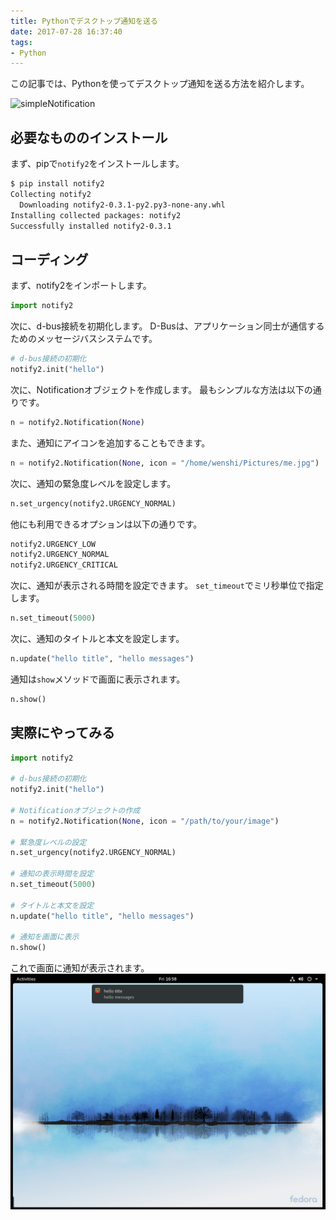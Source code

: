 ```yaml
---
title: Pythonでデスクトップ通知を送る
date: 2017-07-28 16:37:40
tags:
- Python
---
```

この記事では、Pythonを使ってデスクトップ通知を送る方法を紹介します。

![simpleNotification](/img/simpleNotification.png)

## 必要なもののインストール

まず、pipで`notify2`をインストールします。

```sh
$ pip install notify2
Collecting notify2
  Downloading notify2-0.3.1-py2.py3-none-any.whl
Installing collected packages: notify2
Successfully installed notify2-0.3.1
```

## コーディング

まず、notify2をインポートします。

```python
import notify2
```

次に、d-bus接続を初期化します。
D-Busは、アプリケーション同士が通信するためのメッセージバスシステムです。

```python
# d-bus接続の初期化
notify2.init("hello")
```

次に、Notificationオブジェクトを作成します。
最もシンプルな方法は以下の通りです。

```python
n = notify2.Notification(None)
```

また、通知にアイコンを追加することもできます。

```python
n = notify2.Notification(None, icon = "/home/wenshi/Pictures/me.jpg")
```

次に、通知の緊急度レベルを設定します。

```python
n.set_urgency(notify2.URGENCY_NORMAL)
```

他にも利用できるオプションは以下の通りです。

```python
notify2.URGENCY_LOW
notify2.URGENCY_NORMAL
notify2.URGENCY_CRITICAL
```

次に、通知が表示される時間を設定できます。
`set_timeout`でミリ秒単位で指定します。

```python
n.set_timeout(5000)
```

次に、通知のタイトルと本文を設定します。

```python
n.update("hello title", "hello messages")
```

通知は`show`メソッドで画面に表示されます。

```python
n.show()
```

## 実際にやってみる

```python
import notify2

# d-bus接続の初期化
notify2.init("hello")

# Notificationオブジェクトの作成
n = notify2.Notification(None, icon = "/path/to/your/image")

# 緊急度レベルの設定
n.set_urgency(notify2.URGENCY_NORMAL)

# 通知の表示時間を設定
n.set_timeout(5000)

# タイトルと本文を設定
n.update("hello title", "hello messages")

# 通知を画面に表示
n.show()
```

これで画面に通知が表示されます。
![simpleNotification](https://raw.githubusercontent.com/xibuka/git_pics/master/simpleNotification.png)
